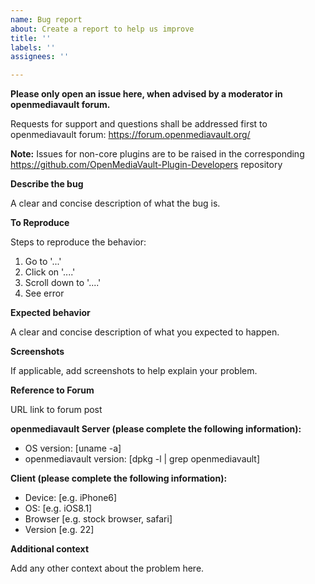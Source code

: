 ```yaml
---
name: Bug report
about: Create a report to help us improve
title: ''
labels: ''
assignees: ''

---
```


**Please only open an issue here, when advised by a moderator in openmediavault forum.**

Requests for support and questions shall be addressed first to openmediavault forum: https://forum.openmediavault.org/

**Note:** Issues for non-core plugins are to be raised in the corresponding https://github.com/OpenMediaVault-Plugin-Developers repository

**Describe the bug**

A clear and concise description of what the bug is.

**To Reproduce**

Steps to reproduce the behavior:
1. Go to '...'
2. Click on '....'
3. Scroll down to '....'
4. See error

**Expected behavior**

A clear and concise description of what you expected to happen.

**Screenshots**

If applicable, add screenshots to help explain your problem.

**Reference to Forum**

URL link to forum post

**openmediavault Server (please complete the following information):**

- OS version: [uname -a]
- openmediavault version: [dpkg -l | grep openmediavault]

**Client (please complete the following information):**

- Device: [e.g. iPhone6]
- OS: [e.g. iOS8.1]
- Browser [e.g. stock browser, safari]
- Version [e.g. 22]

**Additional context**

Add any other context about the problem here.
